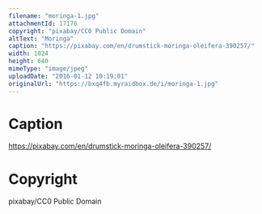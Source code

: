 ```yaml
---
filename: "moringa-1.jpg"
attachmentId: 17176
copyright: "pixabay/CC0 Public Domain"
altText: "Moringa"
caption: "https://pixabay.com/en/drumstick-moringa-oleifera-390257/"
width: 1024
height: 640
mimeType: "image/jpeg"
uploadDate: "2016-01-12 10:19:01"
originalUrl: "https://bxq4fb.myraidbox.de/i/moringa-1.jpg"
---
```


# Caption

https://pixabay.com/en/drumstick-moringa-oleifera-390257/

# Copyright

pixabay/CC0 Public Domain
